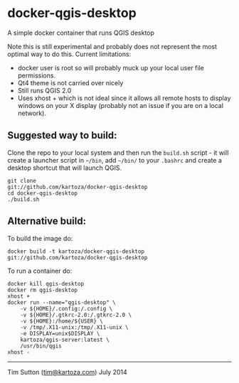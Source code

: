 docker-qgis-desktop
===================

A simple docker container that runs QGIS desktop

Note this is still experimental and probably does not represent
the most optimal way to do this. Current limitations:

* docker user is root so will probably muck up your
  local user file permissions.
* Qt4 theme is not carried over nicely
* Still runs QGIS 2.0
* Uses xhost + which is not ideal since it allows all remote
  hosts to display windows on your X display (probably not
  an issue if you are on a local network).


Suggested way to build:
-----------------------

Clone the repo to your local system and then run the ``build.sh`` 
script - it will create a launcher script in `~/bin`, add `~/bin/`
to your `.bashrc` and create a desktop shortcut that will launch
QGIS. 

```
git clone 
git://github.com/kartoza/docker-qgis-desktop
cd docker-qgis-desktop
./build.sh
```

Alternative build:
------------------

To build the image do:

```
docker build -t kartoza/docker-qgis-desktop git://github.com/kartoza/docker-qgis-desktop
```

To run a container do:

```
docker kill qgis-desktop
docker rm qgis-desktop
xhost +
docker run --name="qgis-desktop" \
	-v ${HOME}/.config:/.config \
	-v ${HOME}/.gtkrc-2.0:/.gtkrc-2.0 \
	-v ${HOME}:/home/${USER} \
	-v /tmp/.X11-unix:/tmp/.X11-unix \
	-e DISPLAY=unix$DISPLAY \
	kartoza/qgis-server:latest \
	/usr/bin/qgis
xhost -
```

-----------

Tim Sutton (tim@kartoza.com)
July 2014
